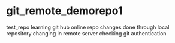 # git_remote_demorepo1
test_repo
learning git hub online repo
changes done through local repository
changing in remote server
checking git authentication
